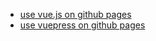 
- [use vue.js on github pages](https://dev.to/tiim/how-i-use-vue-js-on-github-pages-45np)
- [use vuepress on github pages](https://www.jianshu.com/p/6e8c608f24c8)